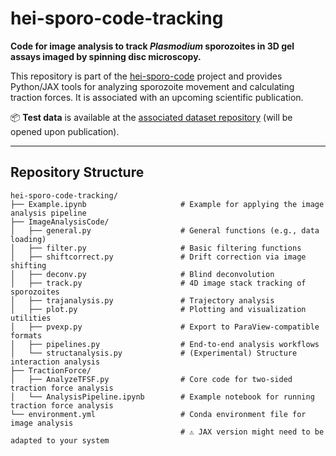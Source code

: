 # hei-sporo-code-tracking

**Code for image analysis to track *Plasmodium* sporozoites in 3D gel assays imaged by spinning disc microscopy.**

This repository is part of the [hei-sporo-code](https://github.com/LeonLettermann/hei-sporo-code) project and provides Python/JAX tools for analyzing sporozoite movement and calculating traction forces. It is associated with an upcoming scientific publication.

📦 **Test data** is available at the [associated dataset repository](https://doi.org/10.11588/DATA/4YBYXE) (will be opened upon publication).

---

## Repository Structure

```text
hei-sporo-code-tracking/
├── Example.ipynb                     # Example for applying the image analysis pipeline
├── ImageAnalysisCode/
│   ├── general.py                    # General functions (e.g., data loading)
│   ├── filter.py                     # Basic filtering functions
│   ├── shiftcorrect.py               # Drift correction via image shifting
│   ├── deconv.py                     # Blind deconvolution
│   ├── track.py                      # 4D image stack tracking of sporozoites
│   ├── trajanalysis.py               # Trajectory analysis
│   ├── plot.py                       # Plotting and visualization utilities
│   ├── pvexp.py                      # Export to ParaView-compatible formats
│   ├── pipelines.py                  # End-to-end analysis workflows
│   └── structanalysis.py             # (Experimental) Structure interaction analysis
├── TractionForce/
│   ├── AnalyzeTFSF.py                # Core code for two-sided traction force analysis
│   └── AnalysisPipeline.ipynb        # Example notebook for running traction force analysis
└── environment.yml                   # Conda environment file for image analysis
                                      # ⚠️ JAX version might need to be adapted to your system
